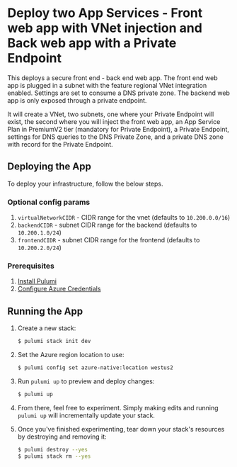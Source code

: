 # Deploy two App Services - Front web app with VNet injection and Back web app with a Private Endpoint

This deploys a secure front end - back end web app. The front end web app is plugged in a subnet with the feature
regional VNet integration enabled. Settings are set to consume a DNS private zone. The backend web app is only exposed
through a private endpoint.

It will create a VNet, two subnets, one where your Private Endpoint will exist, the second where you will inject the
front web app, an App Service Plan in PremiumV2 tier (mandatory for Private Endpoint), a Private Endpoint, settings for
DNS queries to the DNS Private Zone, and a private DNS zone with record for the Private Endpoint.

## Deploying the App

To deploy your infrastructure, follow the below steps.

### Optional config params

1. `virtualNetworkCIDR` - CIDR range for the vnet (defaults to `10.200.0.0/16`)
2. `backendCIDR` - subnet CIDR range for the backend (defaults to `10.200.1.0/24`)
3. `frontendCIDR` - subnet CIDR range for the frontend (defaults to `10.200.2.0/24`)

### Prerequisites

1. [Install Pulumi](https://www.pulumi.com/docs/get-started/install/)
2. [Configure Azure Credentials](https://www.pulumi.com/docs/intro/cloud-providers/azure/setup/)

## Running the App

1. Create a new stack:

   ```bash
   $ pulumi stack init dev
   ```

2. Set the Azure region location to use:

   ```bash
   $ pulumi config set azure-native:location westus2
   ```

3. Run `pulumi up` to preview and deploy changes:

   ```bash
   $ pulumi up
   ```

4. From there, feel free to experiment. Simply making edits and running `pulumi up` will incrementally update your
   stack.

5. Once you've finished experimenting, tear down your stack's resources by destroying and removing it:

    ```bash
    $ pulumi destroy --yes
    $ pulumi stack rm --yes
    ```
